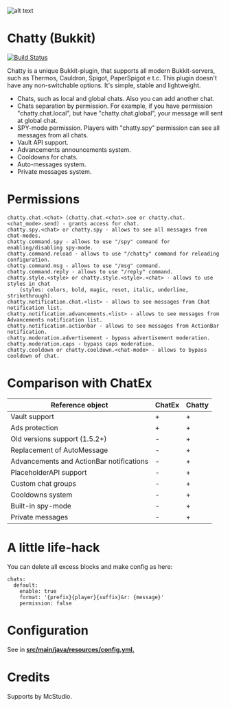 ![alt text](https://i.imgur.com/8D5JcGn.png "Chatty")

# Chatty (Bukkit)
[![Build Status](https://jenkins.brikster.ru/job/chatty/badge/icon)](https://jenkins.brikster.ru/job/Chatty/)

Chatty is a unique Bukkit-plugin, that supports all modern Bukkit-servers, such as Thermos, Cauldron, Spigot, PaperSpigot e t.c. This plugin doesn't have any non-switchable options. It's simple, stable and lightweight.

  - Chats, such as local and global chats. Also you can add another chat.
  - Chats separation by permission. For example, if you have permission "chatty.chat.local", but have "chatty.chat.global", your message will sent at global chat.
  - SPY-mode permission. Players with "chatty.spy" permission can see all messages from all chats.
  - Vault API support.
  - Advancements announcements system.
  - Cooldowns for chats.
  - Auto-messages system.
  - Private messages system.
  
# Permissions
    chatty.chat.<chat> (chatty.chat.<chat>.see or chatty.chat.<chat_mode>.send) - grants access for chat.
    chatty.spy.<chat> or chatty.spy - allows to see all messages from chat-modes.
    chatty.command.spy - allows to use "/spy" command for enabling/disabling spy-mode.
    chatty.command.reload - allows to use "/chatty" command for reloading configuration.
    chatty.command.msg - allows to use "/msg" command.
    chatty.command.reply - allows to use "/reply" command.
    chatty.style.<style> or chatty.style.<style>.<chat> - allows to use styles in chat
        (styles: colors, bold, magic, reset, italic, underline, strikethrough).
    chatty.notification.chat.<list> - allows to see messages from Chat notification list.
    chatty.notification.advancements.<list> - allows to see messages from Advancements notification list.
    chatty.notification.actionbar - allows to see messages from ActionBar notification.
    chatty.moderation.advertisement - bypass advertisement moderation.
    chatty.moderation.caps - bypass caps moderation.
    chatty.cooldown or chatty.cooldown.<chat-mode> - allows to bypass cooldown of chat.
    
# Comparison with ChatEx
Reference object | ChatEx | Chatty
--- | --- | ---
Vault support | + | +
Ads protection | + | +
Old versions support (1.5.2+) | - | +
Replacement of AutoMessage | - | +
Advancements and ActionBar notifications | - | +
PlaceholderAPI support | - | +
Custom chat groups | - | +
Cooldowns system | - | +
Built-in spy-mode | - | +
Private messages | - | +
    
# A little life-hack
You can delete all excess blocks and make config as here:

    chats:
      default:
        enable: true
        format: '{prefix}{player}{suffix}&r: {message}'
        permission: false

# Configuration
See in <b><u>src/main/java/resources/config.yml.</u></b>

# Credits
Supports by McStudio.
